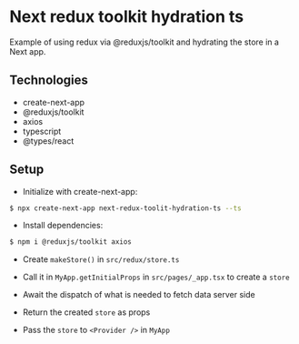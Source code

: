 # Next redux toolkit hydration ts

Example of using redux via @reduxjs/toolkit and hydrating the store in a Next app.

## Technologies

- create-next-app
- @reduxjs/toolkit
- axios
- typescript
- @types/react

## Setup

- Initialize with create-next-app:

```bash
$ npx create-next-app next-redux-toolit-hydration-ts --ts
```

- Install dependencies:

```bash
$ npm i @reduxjs/toolkit axios
```

- Create `makeStore()` in `src/redux/store.ts`

- Call it in `MyApp.getInitialProps` in `src/pages/_app.tsx` to create a `store`

- Await the dispatch of what is needed to fetch data server side

- Return the created `store` as props

- Pass the `store` to `<Provider />` in `MyApp`
